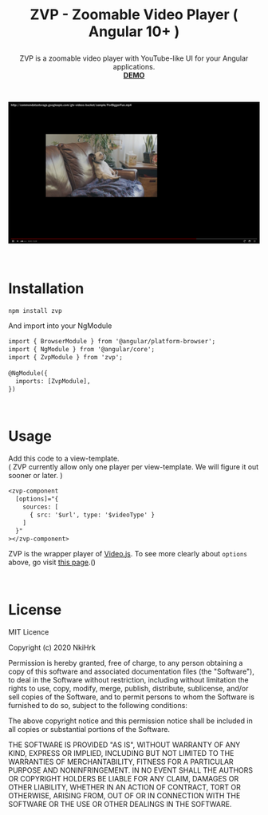# <p align="middle">ZVP - Zoomable Video Player ( Angular 10+ )</p>

<p align="middle">
ZVP is a zoomable video player with YouTube-like UI for your Angular applications.
<br>
<a href="https://nkihrk.github.io/zvp/"><b>DEMO</b></a>
</p>

<br>

![ZVP_preview](./src/assets/screenshot_17-58-31.png)

<br>

# Installation

```
npm install zvp
```

And import into your NgModule

```
import { BrowserModule } from '@angular/platform-browser';
import { NgModule } from '@angular/core';
import { ZvpModule } from 'zvp';
​
@NgModule({
  imports: [ZvpModule],
})
```

<br>

# Usage

Add this code to a view-template.
<br>
( ZVP currently allow only one player per view-template. We will figure it out sooner or later. )

```
<zvp-component
  [options]="{
    sources: [
      { src: '$url', type: '$videoType' }
    ]
  }"
></zvp-component>
```

ZVP is the wrapper player of <a href="https://github.com/videojs">Video.js</a>. To see more clearly about `options` above, go visit <a href="https://docs.videojs.com/tutorial-options.html">this page</a>.()

<br>

# License

MIT Licence

Copyright (c) 2020 NkiHrk

Permission is hereby granted, free of charge, to any person obtaining a copy of this software and associated documentation files (the "Software"), to deal in the Software without restriction, including without limitation the rights to use, copy, modify, merge, publish, distribute, sublicense, and/or sell copies of the Software, and to permit persons to whom the Software is furnished to do so, subject to the following conditions:

The above copyright notice and this permission notice shall be included in all copies or substantial portions of the Software.

THE SOFTWARE IS PROVIDED "AS IS", WITHOUT WARRANTY OF ANY KIND, EXPRESS OR IMPLIED, INCLUDING BUT NOT LIMITED TO THE WARRANTIES OF MERCHANTABILITY, FITNESS FOR A PARTICULAR PURPOSE AND NONINFRINGEMENT. IN NO EVENT SHALL THE AUTHORS OR COPYRIGHT HOLDERS BE LIABLE FOR ANY CLAIM, DAMAGES OR OTHER LIABILITY, WHETHER IN AN ACTION OF CONTRACT, TORT OR OTHERWISE, ARISING FROM, OUT OF OR IN CONNECTION WITH THE SOFTWARE OR THE USE OR OTHER DEALINGS IN THE SOFTWARE.
